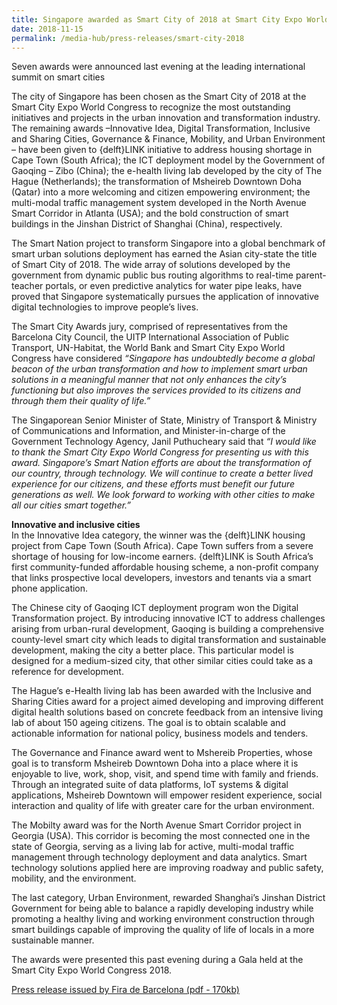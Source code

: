 ```yaml
---
title: Singapore awarded as Smart City of 2018 at Smart City Expo World Congress
date: 2018-11-15
permalink: /media-hub/press-releases/smart-city-2018
---
```

Seven awards were announced last evening at the leading international summit on smart cities

The city of Singapore has been chosen as the Smart City of 2018 at the Smart City Expo World Congress to recognize the most outstanding initiatives and projects in the urban innovation and transformation industry. The remaining awards –Innovative Idea, Digital Transformation, Inclusive and Sharing Cities, Governance & Finance, Mobility, and Urban Environment – have been given to {delft}LINK initiative to address housing shortage in Cape Town (South Africa); the ICT deployment model by the Government of Gaoqing – Zibo (China); the e-health living lab developed by the city of The Hague (Netherlands); the transformation of Msheireb Downtown Doha (Qatar) into a more welcoming and citizen empowering environment; the multi-modal traffic management system developed in the North Avenue Smart Corridor in Atlanta (USA); and the bold construction of smart buildings in the Jinshan District of Shanghai (China), respectively.

The Smart Nation project to transform Singapore into a global benchmark of smart urban solutions deployment has earned the Asian city-state the title of Smart City of 2018. The wide array of solutions developed by the government from dynamic public bus routing algorithms to real-time parent-teacher portals, or even predictive analytics for water pipe leaks, have proved that Singapore systematically pursues the application of innovative digital technologies to improve people’s lives.  

The Smart City Awards jury, comprised of representatives from the Barcelona City Council, the UITP International Association of Public Transport, UN-Habitat, the World Bank and Smart City Expo World Congress have considered  _“Singapore has undoubtedly become a global beacon of the urban transformation and how to implement smart urban solutions in a meaningful manner that not only enhances the city’s functioning but also improves the services provided to its citizens and through them their quality of life.”_

  
The Singaporean Senior Minister of State, Ministry of Transport & Ministry of Communications and Information, and Minister-in-charge of the Government Technology Agency, Janil Puthucheary said that  _“I would like to thank the Smart City Expo World Congress for presenting us with this award. Singapore’s Smart Nation efforts are about the transformation of our country, through technology. We will continue to create a better lived experience for our citizens, and these efforts must benefit our future generations as well. We look forward to working with other cities to make all our cities smart together.”_

  
**Innovative and inclusive cities**  
In the Innovative Idea category, the winner was the {delft}LINK housing project from Cape Town (South Africa). Cape Town suffers from a severe shortage of housing for low-income earners. {delft}LINK is South Africa’s first community-funded affordable housing scheme, a non-profit company that links prospective local developers, investors and tenants via a smart phone application.
  
The Chinese city of Gaoqing ICT deployment program won the Digital Transformation project. By introducing innovative ICT to address challenges arising from urban-rural development, Gaoqing is building a comprehensive county-level smart city which leads to digital transformation and sustainable development, making the city a better place. This particular model is designed for a medium-sized city, that other similar cities could take as a reference for development.
  
The Hague’s e-Health living lab has been awarded with the Inclusive and Sharing Cities award for a project aimed developing and improving different digital health solutions based on concrete feedback from an intensive living lab of about 150 ageing citizens. The goal is to obtain scalable and actionable information for national policy, business models and tenders.
  
The Governance and Finance award went to Mshereib Properties, whose goal is to transform Msheireb Downtown Doha into a place where it is enjoyable to live, work, shop, visit, and spend time with family and friends. Through an integrated suite of data platforms, IoT systems & digital applications, Msheireb Downtown will empower resident experience, social interaction and quality of life with greater care for the urban environment.
  
The Mobilty award was for the North Avenue Smart Corridor project in Georgia (USA). This corridor is becoming the most connected one in the state of Georgia, serving as a living lab for active, multi-modal traffic management through technology deployment and data analytics. Smart technology solutions applied here are improving roadway and public safety, mobility, and the environment.
  
The last category, Urban Environment, rewarded Shanghai’s Jinshan District Government for being able to balance a rapidly developing industry while promoting a healthy living and working environment construction through smart buildings capable of improving the quality of life of locals in a more sustainable manner.

The awards were presented this past evening during a Gala held at the Smart City Expo World Congress 2018.

[Press release issued by Fira de Barcelona (pdf - 170kb)](/files/press-releases/2018/singapore-awarded-as-smart-city-of-2018-at-smart-city-expo-world-congress.pdf)